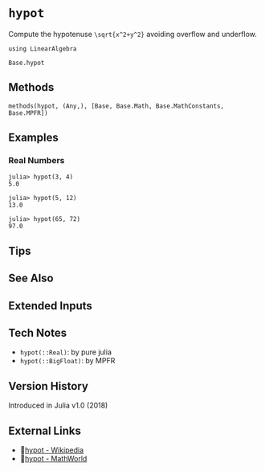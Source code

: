 # `hypot`

Compute the hypotenuse ``\sqrt{x^2+y^2}`` avoiding overflow and underflow.

```@setup repl_only
using LinearAlgebra
```
```@docs
Base.hypot
```


## Methods

```@repl
methods(hypot, (Any,), [Base, Base.Math, Base.MathConstants, Base.MPFR])
```


## Examples

### Real Numbers
```jldoctest
julia> hypot(3, 4)
5.0

julia> hypot(5, 12)
13.0

julia> hypot(65, 72)
97.0
```


## Tips


## See Also


## Extended Inputs


## Tech Notes

- `hypot(::Real)`: by pure julia
- `hypot(::BigFloat)`: by MPFR


## Version History

Introduced in Julia v1.0 (2018)


## External Links
- 🔗[hypot - Wikipedia](https://en.wikipedia.org/wiki/ )
- 🔗[hypot - MathWorld](https://mathworld.wolfram.com/ )
